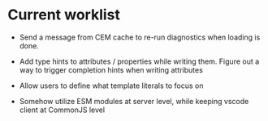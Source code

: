 # Current worklist

- Send a message from CEM cache to re-run diagnostics when loading is done.
- Add type hints to attributes / properties while writing them. Figure out a way to trigger completion hints when writing attributes
- Allow users to define what template literals to focus on


- Somehow utilize ESM modules at server level, while keeping vscode client at CommonJS level

